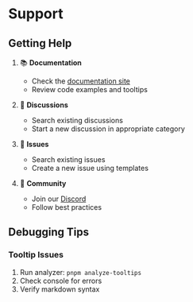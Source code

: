 # Support

## Getting Help

1. 📚 **Documentation**
   - Check the [documentation site](https://underwood-inc.github.io/web-patterns)
   - Review code examples and tooltips

2. 💬 **Discussions**
   - Search existing discussions
   - Start a new discussion in appropriate category

3. 🐛 **Issues**
   - Search existing issues
   - Create a new issue using templates

4. 🤝 **Community**
   - Join our [Discord](https://discord.gg/mpThbx67J7)
   - Follow best practices

## Debugging Tips

### Tooltip Issues

1. Run analyzer: `pnpm analyze-tooltips`
2. Check console for errors
3. Verify markdown syntax
